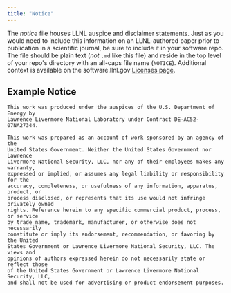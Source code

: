 ```yaml
---
title: "Notice"
---
```


The *notice* file houses LLNL auspice and disclaimer statements. Just as you would need to include this information on an LLNL-authored paper prior to publication in a scientific journal, be sure to include it in your software repo. The file should be plain text (*not* `.md` like this file) and reside in the top level of your repo's directory with an all-caps file name (`NOTICE`). Additional context is available on the software.llnl.gov [Licenses page](https://software.llnl.gov/about/licenses/).

## Example Notice

```text
This work was produced under the auspices of the U.S. Department of Energy by
Lawrence Livermore National Laboratory under Contract DE-AC52-07NA27344.

This work was prepared as an account of work sponsored by an agency of the
United States Government. Neither the United States Government nor Lawrence
Livermore National Security, LLC, nor any of their employees makes any warranty,
expressed or implied, or assumes any legal liability or responsibility for the
accuracy, completeness, or usefulness of any information, apparatus, product, or
process disclosed, or represents that its use would not infringe privately owned
rights. Reference herein to any specific commercial product, process, or service
by trade name, trademark, manufacturer, or otherwise does not necessarily
constitute or imply its endorsement, recommendation, or favoring by the United
States Government or Lawrence Livermore National Security, LLC. The views and
opinions of authors expressed herein do not necessarily state or reflect those
of the United States Government or Lawrence Livermore National Security, LLC,
and shall not be used for advertising or product endorsement purposes.
```
